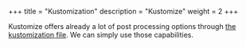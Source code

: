 +++
title = "Kustomization"
description = "Kustomize"
weight = 2
+++
 

Kustomize offers already a lot of post processing options through [the kustomization file](https://kubectl.docs.kubernetes.io/references/kustomize/kustomization/). We can simply use those capabilities.


